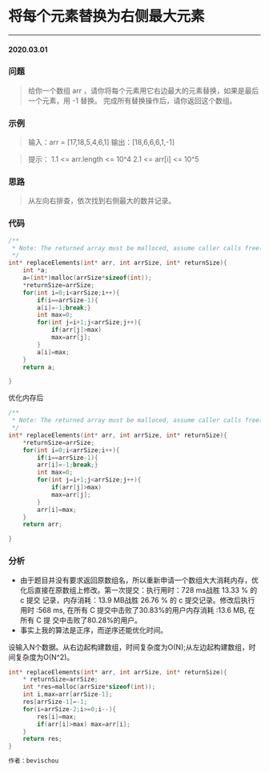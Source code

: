 # 将每个元素替换为右侧最大元素
***
#### 2020.03.01

### 问题
>给你一个数组 arr ，请你将每个元素用它右边最大的元素替换，如果是最后一个元素，用 -1 替换。
完成所有替换操作后，请你返回这个数组。

### 示例
>输入：arr = [17,18,5,4,6,1]
输出：[18,6,6,6,1,-1]

>提示：
1.1 <= arr.length <= 10^4
2.1 <= arr[i] <= 10^5

### 思路
>从左向右排查，依次找到右侧最大的数并记录。

### 代码
```c
/**
 * Note: The returned array must be malloced, assume caller calls free().
 */
int* replaceElements(int* arr, int arrSize, int* returnSize){
    int *a;
    a=(int*)malloc(arrSize*sizeof(int));
    *returnSize=arrSize;
    for(int i=0;i<arrSize;i++){
        if(i==arrSize-1){
        a[i]=-1;break;}
        int max=0;
        for(int j=i+1;j<arrSize;j++){
            if(arr[j]>max)
            max=arr[j];
        }
        a[i]=max;
    }
    return a;

}
```
优化内存后
```c
/**
 * Note: The returned array must be malloced, assume caller calls free().
 */
int* replaceElements(int* arr, int arrSize, int* returnSize){
    *returnSize=arrSize;
    for(int i=0;i<arrSize;i++){
        if(i==arrSize-1){
        arr[i]=-1;break;}
        int max=0;
        for(int j=i+1;j<arrSize;j++){
            if(arr[j]>max)
            max=arr[j];
        }
        arr[i]=max;
    }
    return arr;

}
```

### 分析
 - 由于题目并没有要求返回原数组名，所以重新申请一个数组大大消耗内存，优化后直接在原数组上修改。第一次提交：执行用时：728 ms战胜 13.33 % 的 c 提交
   记录，内存消耗：13.9 MB战胜 26.76 % 的 c 提交记录。修改后执行用时 :568 ms, 在所有 C 提交中击败了30.83%的用户内存消耗 :13.6 MB, 在所有 C 提
   交中击败了80.28%的用户。
 - 事实上我的算法是正序，而逆序还能优化时间。
 
设输入N个数据。从右边起构建数组，时间复杂度为O(N);从左边起构建数组，时间复杂度为O(N^2)。
```c
int* replaceElements(int* arr, int arrSize, int* returnSize){
    * returnSize=arrSize;
    int *res=malloc(arrSize*sizeof(int));
    int i,max=arr[arrSize-1];
    res[arrSize-1]=-1;
    for(i=arrSize-2;i>=0;i--){
        res[i]=max;
        if(arr[i]>max) max=arr[i];
    }
    return res;
}

作者：bevischou
